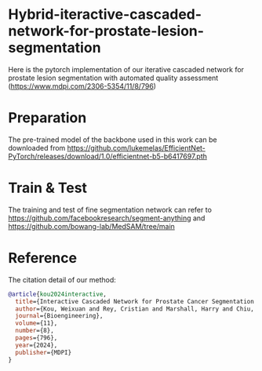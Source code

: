 # Hybrid-iteractive-cascaded-network-for-prostate-lesion-segmentation
Here is the pytorch implementation of our iterative cascaded network for prostate lesion segmentation with automated quality assessment (https://www.mdpi.com/2306-5354/11/8/796) 

# Preparation
The pre-trained model of the backbone used in this work can be downloaded from https://github.com/lukemelas/EfficientNet-PyTorch/releases/download/1.0/efficientnet-b5-b6417697.pth

# Train & Test
The training and test of fine segmentation network can refer to https://github.com/facebookresearch/segment-anything and https://github.com/bowang-lab/MedSAM/tree/main
# Reference
The citation detail of our method:
```bibtex
@article{kou2024interactive,
  title={Interactive Cascaded Network for Prostate Cancer Segmentation from Multimodality MRI with Automated Quality Assessment},
  author={Kou, Weixuan and Rey, Cristian and Marshall, Harry and Chiu, Bernard},
  journal={Bioengineering},
  volume={11},
  number={8},
  pages={796},
  year={2024},
  publisher={MDPI}
}

